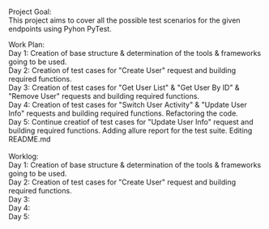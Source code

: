 Project Goal:<br />
This project aims to cover all the possible test scenarios for the given endpoints using Pyhon PyTest.<br />

Work Plan:<br />
Day 1: Creation of base structure & determination of the tools & frameworks going to be used.<br />
Day 2: Creation of test cases for "Create User" request and building required functions.<br />
Day 3: Creation of test cases for "Get User List" & "Get User By ID" & "Remove User" requests and building required functions.<br />
Day 4: Creation of test cases for "Switch User Activity" & "Update User Info" requests and building required functions. Refactoring the code.<br />
Day 5: Continue creatiof of test cases for "Update User Info" request and building required functions. Adding allure report for the test suite. Editing README.md<br />
<br />
Worklog:<br />
Day 1: Creation of base structure & determination of the tools & frameworks going to be used.<br />
Day 2: Creation of test cases for "Create User" request and building required functions.<br />
Day 3:<br />
Day 4:<br />
Day 5:<br />




